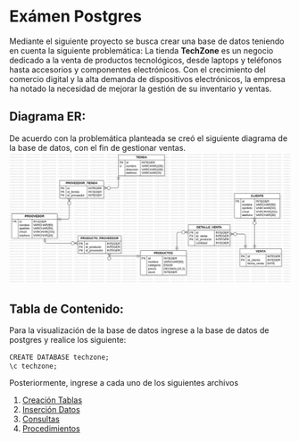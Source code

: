 # Exámen Postgres
Mediante el siguiente proyecto se busca crear una base de datos teniendo en cuenta la siguiente problemática:
    La tienda **TechZone** es un negocio dedicado a la venta de productos tecnológicos, desde laptops y
    teléfonos hasta accesorios y componentes electrónicos. Con el crecimiento del comercio digital y
    la alta demanda de dispositivos electrónicos, la empresa ha notado la necesidad de mejorar la
    gestión de su inventario y ventas.

## Diagrama ER:
De acuerdo con la problemática planteada se creó el siguiente diagrama de la base de datos, con el fin de gestionar ventas.
![alt text](modelo_er.png)
## Tabla de Contenido:
Para la visualización de la base de datos ingrese a la base de datos de postgres y realice los siguiente:
```
CREATE DATABASE techzone;
\c techzone;
```
Posteriormente, ingrese a cada uno de los siguientes archivos
1. [Creación Tablas](db.sql)
2. [Inserción Datos](insert.sql)
3. [Consultas](queries.sql)
4. [Procedimientos](./procedureAndFunctions.sql)
